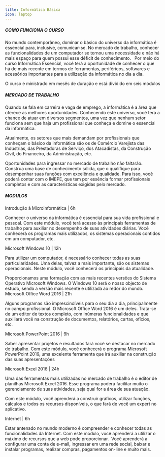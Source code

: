 ```yaml
---
title: Informática Básica
icon: laptop
---
```


##### COMO FUNCIONA O CURSO

No mundo contemporâneo, dominar o básico do universo da informática é essencial para, inclusive, comunicar-se. 
No mercado de trabalho, conhecer as funcionalidades de um computador se tornou uma necessidade e não há mais espaço para quem possui esse déficit de conhecimento.
 
Por meio do curso Informática Essencial, você terá a oportunidade de conhecer o que há de mais recente em termos de ferramentas, periféricos, softwares e acessórios importantes para a utilização da informática no dia a dia.

O curso é ministrado em mesês de duração e está dividido em seis módulos

##### MERCADO DE TRABALHO

Quando se fala em carreira e vaga de emprego, a informática é a área que oferece as melhores oportunidades.
Conhecendo este universo, você terá a chance de atuar em diversos segmentos, uma vez que nenhum setor funciona sem que haja um profissional que conheça e domine o essencial da informática.

Atualmente, os setores que mais demandam por profissionais que conheçam o básico da informática são os de Comércio Varejista das Indústrias, das Prestadoras de Serviço, dos Atacadistas, da Construção Civil, do Financeiro, da Administração, etc.

Oportunidades para ingressar no mercado de trabalho não faltarão. Construa uma base de conhecimento sólida, que o qualifique para desempenhar suas funções com excelência e qualidade.
Para isso, você poderá contar com o IMEPE, que tem por essência formar profissionais completos e com as características exigidas pelo mercado.

##### MODULOS

Introdução à Microinformática | 6h

Conhecer o universo da informática é essencial para sua vida profissional e pessoal.
Com este módulo, você terá acesso às principais ferramentas de trabalho para auxiliar no desempenho de suas atividades diárias.
Você conhecerá os programas mais utilizados, os sistemas operacionais contidos em um computador, etc.

Microsoft Windows 10 | 12h

Para utilizar um computador, é necessário conhecer todas as suas particularidades. 
Uma delas, talvez a mais importante, são os sistemas operacionais. 
Neste módulo, você conhecerá os principais da atualidade. 

Proporcionamos uma formação com as mais recentes versões do Sistema Operativo Microsoft Windows.
O Windows 10 será o nosso objecto de estudo, sendo a versão mais recente e utilizada ao redor do mundo.
 
Microsoft Office Word 2016 | 21h

Alguns programas são imprescindíveis para o seu dia a dia, principalmente no campo profissional.
O Microsoft Office Word 2016 é um deles.
Trata-se de um editor de textos completo, com inúmeras funcionalidades e que auxiliará você na construção de documentos, relatórios, cartas, ofícios, etc.  

Microsoft PowerPoint 2016 | 9h

Saber apresentar projetos e resultados fará você se destacar no mercado de trabalho.
Com este módulo, você conhecerá o programa Microsoft PowerPoint 2016, uma excelente ferramenta que irá auxiliar na construção das suas apresentações

Microsoft Excel 2016 | 24h

Uma das ferramentas mais utilizadas no mercado de trabalho é o editor de planilhas Microsoft Excel 2016.
Esse programa poderá facilitar muito o gerenciamento de suas atividades, seja qual for a área de sua atuação.

Com este módulo, você aprenderá a construir gráficos, utilizar funções, cálculos e todos os recursos disponíveis, o que fará de você um expert no aplicativo.

Internet | 6h

Estar antenado no mundo moderno é compreender e conhecer todas as funcionalidades da Internet.
Com este módulo, você aprenderá a utilizar o máximo de recursos que a web pode proporcionar.  Você aprenderá a configurar uma conta de e-mail, ingressar em uma rede social, baixar e instalar programas, realizar compras, pagamentos on-line e muito mais.